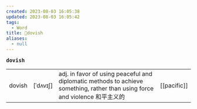 ```yaml
---
created: 2023-08-03 16:05:38
updated: 2023-08-03 16:05:42
tags:
  - Word
title: 📖dovish
aliases:
  - null
---
```


<pre><strong>dovish</strong></pre>
|   |   |   |   |
|---|---|---|---|
|dovish|[ˈdʌvɪʃ]|adj. in favor of using peaceful and diplomatic methods to achieve something, rather than using force and violence 和平主义的|[[pacific]]|